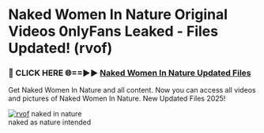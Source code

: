 # Naked Women In Nature Original Videos 0nlyFans Leaked - Files Updated! (rvof)

<h3>🔴 CLICK HERE 🌐==►► <a href="https://tinyurl.com/yckcrads" rel="nofollow">Naked Women In Nature Updated Files</a></h3>

Get Naked Women In Nature and all content. Now you can access all videos and pictures of Naked Women In Nature. New Updated Files 2025!

[![rvof](https://i.imgur.com/hpKpOFt.gif)](https://tinyurl.com/yckcrads)
naked in nature<br>
naked as nature intended